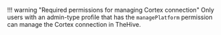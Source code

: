 !!! warning "Required permissions for managing Cortex connection"
    Only users with an admin-type profile that has the `managePlatform` permission can manage the Cortex connection in TheHive.